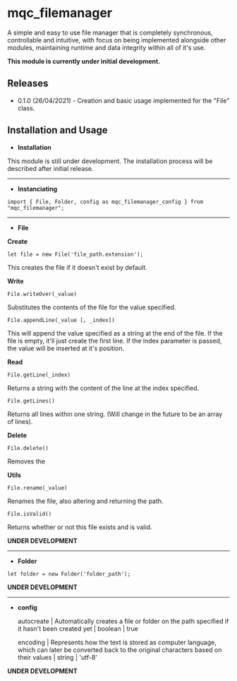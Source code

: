 # mqc_filemanager

A simple and easy to use file manager that is completely synchronous, controllable and intuitive, with focus on being implemented alongside other modules, maintaining runtime and data integrity within all of it's use.

**This module is currently under initial development.**

## Releases

* 0.1.0 (26/04/2021) - Creation and basic usage implemented for the "File" class.

## Installation and Usage

* **Installation**

This module is still under development. The installation process will be described after initial release.

---

* **Instanciating**

`import { File, Folder, config as mqc_filemanager_config } from "mqc_filemanager";`

---

* **File**

**Create**

`let file = new File('file_path.extension');`

This creates the file if it doesn't exist by default.

**Write**

`File.writeOver(_value)`

Substitutes the contents of the file for the value specified.

`File.appendLine(_value [, _index])`

This will append the value specified as a string at the end of the file. If the file is empty, it'll just create the first line. If the index parameter is passed, the value will be inserted at it's position.

**Read**

`File.getLine(_index)`

Returns a string with the content of the line at the index specified.

`File.getLines()`

Returns all lines within one string. (Will change in the future to be an array of lines).

**Delete**

`File.delete()`

Removes the

**Utils**

`File.rename(_value)`

Renames the file, also altering and returning the path.

`File.isValid()`

Returns whether or not this file exists and is valid.

**UNDER DEVELOPMENT**

---

* **Folder**

`let folder = new Folder('folder_path');`

**UNDER DEVELOPMENT**

---

* **config**

  autocreate | Automatically creates a file or folder on the path specified if it hasn't been created yet | boolean | true

  encoding | Represents how the text is stored as computer language, which can later be converted back to the original characters  based on their values | string | 'utf-8'

**UNDER DEVELOPMENT**
